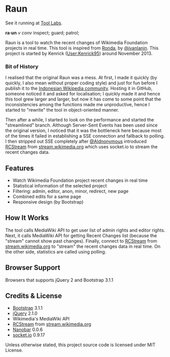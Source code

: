 Raun
====

See it running at [Tool Labs](https://tools.wmflabs.org/raun/).

**ra·un** *v conv* inspect; guard; patrol;

Raun is a tool to watch the recent changes of Wikimedia Foundation projects in real time. This tool is inspired from [Ronda](http://ivan.lanin.org/ronda), by [@ivanlanin](https://github.com/ivanlanin). This project is started by Kenrick ([User:Kenrick95](https://en.wikipedia.org/wiki/User:Kenrick95)) around November 2013.

### Bit of History
I realised that the original Raun was a mess. At first, I made it quickly (by quickly, I also mean without proper coding style) and just for fun before I publish it to the [Indonesian Wikipedia community](https://id.wikipedia.org/). Hosting it in GitHub, someone noticed it and asked for localisation; I quickly made it and hence this tool grew larger and larger, but now it has come to some point that the inconsistencies among the functions made me unproductive, hence I started to "rewrite" the tool in object-oriented manner.

Then after a while, I started to look on the performance and started the "streamlined" branch. Although Server-Sent Events has been used since the original version, I noticed that it was the bottleneck here because most of the times it failed in establishing a SSE connection and fallback to polling. I then stripped out SSE completely after [@Aldnonymous](https://github.com/Aldnonymous) introduced [RCStream](https://wikitech.wikimedia.org/wiki/RCStream) from [stream.wikimedia.org](https://wikitech.wikimedia.org/wiki/stream.wikimedia.org) which uses socket.io to stream the recent changes data.

## Features
* Watch Wikimedia Foundation project recent changes in real time
* Statistical information of the selected project
* Filtering: admin, editor, anon, minor, redirect, new page
* Combined edits for a same page
* Responsive design (by Bootstrap)

## How It Works
The tool calls MediaWiki API to get user list of admin rights and editor rights. Next, it calls MediaWiki API for getting Recent Changes list (because the "stream" cannot show past changes). Finally, connect to [RCStream](https://wikitech.wikimedia.org/wiki/RCStream) from [stream.wikimedia.org](https://wikitech.wikimedia.org/wiki/stream.wikimedia.org) to "stream" the recent changes data in real time. On the other side, statistics are called using polling.

## Browser Support
Browsers that supports jQuery 2 and Bootstrap 3.1.1

## Credits & License
* [Bootstrap](https://github.com/twbs/bootstrap) 3.1.1
* [jQuery](https://github.com/jquery/jquery) 2.1.0
* Wikimedia's MediaWiki API
* [RCStream](https://wikitech.wikimedia.org/wiki/RCStream) from [stream.wikimedia.org](https://wikitech.wikimedia.org/wiki/stream.wikimedia.org)
* [Nanobar](https://github.com/jacoborus/nanobar) 0.0.6
* [socket.io](http://socket.io/) 0.9.17

Unless otherwise stated, this project source code is licensed under MIT License.
